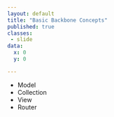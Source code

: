 ```yaml
---
layout: default
title: "Basic Backbone Concepts"
published: true
classes:
 - slide
data:
  x: 0
  y: 0

---
```

* Model
* Collection
* View
* Router
